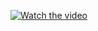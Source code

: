 [![Watch the video](https://i.sstatic.net/Vp2cE.png)](https://github.com/zekiyeipek/simple-phone-book-1/blob/main/phone%20book%20video.mp4)
